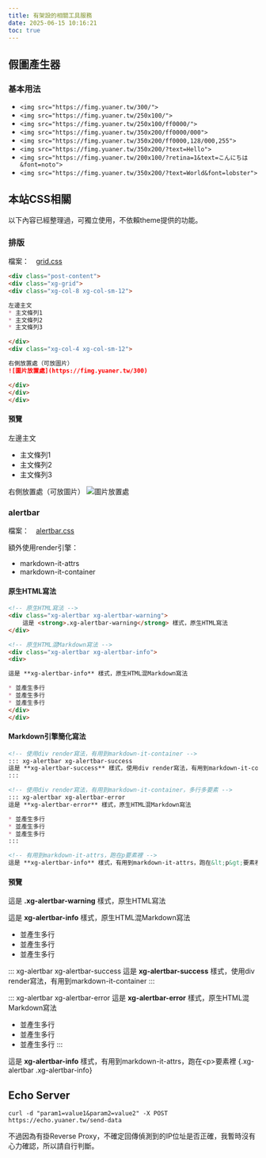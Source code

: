 ```yaml
---
title: 有架設的相關工具服務
date: 2025-06-15 10:16:21
toc: true
---
```


## 假圖產生器
### 基本用法
* `<img src="https://fimg.yuaner.tw/300/">`
* `<img src="https://fimg.yuaner.tw/250x100/">`
* `<img src="https://fimg.yuaner.tw/250x100/ff0000/">`
* `<img src="https://fimg.yuaner.tw/350x200/ff0000/000">`
* `<img src="https://fimg.yuaner.tw/350x200/ff0000,128/000,255">`
* `<img src="https://fimg.yuaner.tw/350x200/?text=Hello">`
* `<img src="https://fimg.yuaner.tw/200x100/?retina=1&text=こんにちは&font=noto">`
* `<img src="https://fimg.yuaner.tw/350x200/?text=World&font=lobster">`

## 本站CSS相關
以下內容已經整理過，可獨立使用，不依賴theme提供的功能。

### 排版
檔案：　[grid.css](/css/grid.css)

```markdown
<div class="post-content">
<div class="xg-grid">
<div class="xg-col-8 xg-col-sm-12">

左邊主文
* 主文條列1
* 主文條列2
* 主文條列3

</div>
<div class="xg-col-4 xg-col-sm-12">

右側放置處（可放圖片）
![圖片放置處](https://fimg.yuaner.tw/300)

</div>
</div>
</div>
```

#### 預覽
<div class="post-content">
<div class="xg-grid">
<div class="xg-col-8 xg-col-sm-12">

左邊主文
* 主文條列1
* 主文條列2
* 主文條列3

</div>
<div class="xg-col-4 xg-col-sm-12">

右側放置處（可放圖片）
![圖片放置處](https://fimg.yuaner.tw/300)

</div>
</div>
</div>

### alertbar
檔案：　[alertbar.css](/css/alertbar.css)

額外使用render引擎：
* markdown-it-attrs
* markdown-it-container

#### 原生HTML寫法
```markdown
<!-- 原生HTML寫法 -->
<div class="xg-alertbar xg-alertbar-warning">
    這是 <strong>.xg-alertbar-warning</strong> 樣式，原生HTML寫法
</div>

<!-- 原生HTML混Markdown寫法 -->
<div class="xg-alertbar xg-alertbar-info">
<div>

這是 **xg-alertbar-info** 樣式，原生HTML混Markdown寫法

* 並產生多行
* 並產生多行
* 並產生多行
</div>
</div>
```

#### Markdown引擎簡化寫法
```markdown
<!-- 使用div render寫法，有用到markdown-it-container -->
::: xg-alertbar xg-alertbar-success
這是 **xg-alertbar-success** 樣式，使用div render寫法，有用到markdown-it-container
:::

<!-- 使用div render寫法，有用到markdown-it-container，多行多要素 -->
::: xg-alertbar xg-alertbar-error
這是 **xg-alertbar-error** 樣式，原生HTML混Markdown寫法

* 並產生多行
* 並產生多行
* 並產生多行
:::

<!-- 有用到markdown-it-attrs，跑在p要素裡 -->
這是 **xg-alertbar-info** 樣式，有用到markdown-it-attrs，跑在&lt;p&gt;要素裡 {.xg-alertbar .xg-alertbar-info}
```

#### 預覽
<!-- 原生HTML寫法 -->
<div class="xg-alertbar xg-alertbar-warning">
    這是 <strong>.xg-alertbar-warning</strong> 樣式，原生HTML寫法
</div>

<!-- 原生HTML混Markdown寫法 -->
<div class="xg-alertbar xg-alertbar-info">
<div>

這是 **xg-alertbar-info** 樣式，原生HTML混Markdown寫法

* 並產生多行
* 並產生多行
* 並產生多行
</div>
</div>

<!-- 使用div render寫法，有用到markdown-it-container -->
::: xg-alertbar xg-alertbar-success
這是 **xg-alertbar-success** 樣式，使用div render寫法，有用到markdown-it-container
:::

<!-- 使用div render寫法，有用到markdown-it-container，多行多要素 -->
::: xg-alertbar xg-alertbar-error
這是 **xg-alertbar-error** 樣式，原生HTML混Markdown寫法

* 並產生多行
* 並產生多行
* 並產生多行
:::

<!-- 有用到markdown-it-attrs，跑在p要素裡 -->
這是 **xg-alertbar-info** 樣式，有用到markdown-it-attrs，跑在&lt;p&gt;要素裡 {.xg-alertbar .xg-alertbar-info}

## Echo Server
```
curl -d "param1=value1&param2=value2" -X POST https://echo.yuaner.tw/send-data
````

不過因為有掛Reverse Proxy，不確定回傳偵測到的IP位址是否正確，我暫時沒有心力確認，所以請自行判斷。